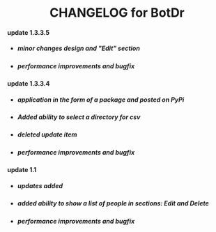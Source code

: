 # <center> CHANGELOG for BotDr </center>

#### update 1.3.3.5
* ##### minor changes design and "Edit" section
* ##### performance improvements and bugfix

#### update 1.3.3.4
* ##### application in the form of a package and posted on PyPi
* ##### Added ability to select a directory for csv
* ##### deleted update item
* ##### performance improvements and bugfix

#### update 1.1
* ##### updates added
* ##### added ability to show a list of people in sections: Edit and Delete
* ##### performance improvements and bugfix
